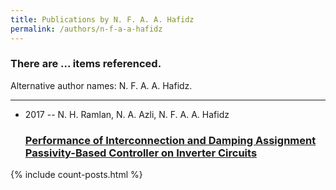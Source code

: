```yaml
---
title: Publications by N. F. A. A. Hafidz
permalink: /authors/n-f-a-a-hafidz
---
```


<h3 id="number-posts">There are ... items referenced.</h3>
<p id='info-authors'>Alternative author names: N. F. A. A. Hafidz.</p>
<hr />
<ul class="post-list">
<li><span class='post-meta'>2017 -- N. H. Ramlan, N. A. Azli, N. F. A. A. Hafidz</span><h3><a class='post-link' href="{{ site.baseurl }}/performance-of-interconnection-and-damping-assignment-passivity-based-controller-on-inverter-circuits">Performance of Interconnection and Damping Assignment Passivity-Based Controller on Inverter Circuits</a></h3></li>

</ul>
{% include count-posts.html %}
